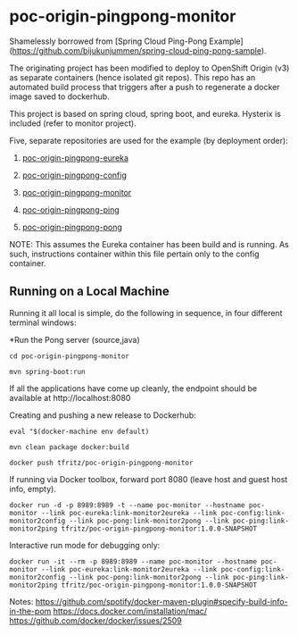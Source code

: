 # poc-origin-pingpong-monitor

Shamelessly borrowed from [Spring Cloud Ping-Pong Example] (https://github.com/bijukunjummen/spring-cloud-ping-pong-sample).

The originating project has been modified to deploy to OpenShift Origin (v3) as separate containers (hence isolated git repos).  This repo has an automated build process that triggers after a push to regenerate a docker image saved to dockerhub.

This project is based on spring cloud, spring boot, and eureka.  Hysterix is included (refer to monitor project).

Five, separate repositories are used for the example (by deployment order):

1. [poc-origin-pingpong-eureka](https://github.com/todd-fritz/poc-origin-pingpong-eureka)

2. [poc-origin-pingpong-config](https://github.com/todd-fritz/poc-origin-pingpong-config)

3. [poc-origin-pingpong-monitor](https://github.com/todd-fritz/poc-origin-pingpong-monitor)

4. [poc-origin-pingpong-ping](https://github.com/todd-fritz/poc-origin-pingpong-ping)

5. [poc-origin-pingpong-pong](https://github.com/todd-fritz/poc-origin-pingpong-pong)


NOTE:  This assumes the Eureka container has been build and is running.  As such, instructions container within this file
pertain only to the config container.

## Running on a Local Machine
Running it all local is simple, do the following in sequence, in four different terminal windows:



*Run the Pong server (source,java)

`cd poc-origin-pingpong-monitor`

`mvn spring-boot:run`


If all the applications have come up cleanly, the endpoint should be available at http://localhost:8080


Creating and pushing a new release to Dockerhub:

`eval "$(docker-machine env default)`

`mvn clean package docker:build`

`docker push tfritz/poc-origin-pingpong-monitor`

If running via Docker toolbox, forward port 8080 (leave host and guest host info, empty).

`docker run -d -p 8989:8989 -t --name poc-monitor --hostname poc-monitor --link poc-eureka:link-monitor2eureka --link poc-config:link-monitor2config --link poc-pong:link-monitor2pong --link poc-ping:link-monitor2ping tfritz/poc-origin-pingpong-monitor:1.0.0-SNAPSHOT`


Interactive run mode for debugging only:

`docker run -it --rm -p 8989:8989 --name poc-monitor --hostname poc-monitor --link poc-eureka:link-monitor2eureka --link poc-config:link-monitor2config --link poc-pong:link-monitor2pong --link poc-ping:link-monitor2ping tfritz/poc-origin-pingpong-monitor:1.0.0-SNAPSHOT`


Notes:
https://github.com/spotify/docker-maven-plugin#specify-build-info-in-the-pom
https://docs.docker.com/installation/mac/
https://github.com/docker/docker/issues/2509